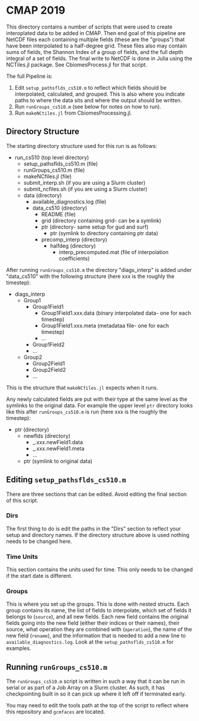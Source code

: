 # CMAP 2019

This directory contains a number of scripts that were used to create interoplated data to be added in CMAP. Then end goal of this pipeline are NetCDF files each containing multiple fields (these are the "groups") that have been interpolated to a half-degree grid. These files also may contain sums of fields, the Shannon Index of a group of fields, and the full depth integral of a set of fields. The final write to NetCDF is done in Julia using the NCTiles.jl package. See CbiomesProcess.jl for that script.

The full Pipeline is:

1. Edit `setup_pathsflds_cs510.m` to reflect which fields should be interpolated, calculated, and grouped. This is also where you indicate paths to where the data sits and where the output should be written.
2. Run `runGroups_cs510.m` (see below for notes on how to run).
3. Run `makeNCtiles.jl` from CbiomesProcessing.jl.

## Directory Structure

The starting directory structure used for this run is as follows:

- run_cs510 (top level directory)
  - setup_pathsflds_cs510.m (file)
  - runGroups_cs510.m (file)
  - makeNCfiles.jl (file)
  - submit_interp.sh (if you are using a Slurm cluster)
  - submit_ncfiles.sh (if you are using a Slurm cluster)
  - data (directory)
    - available_diagnostics.log (file)
    - data_cs510 (directory)
      - README (file)
      - grid (directory containing grid- can be a symlink)
      - ptr (directory- same setup for gud and surf)
        - ptr (symlink to directory containing ptr data)
      - precomp_interp (directory)
        - halfdeg (directory)
          - interp_precomputed.mat (file of interpolation coefficients)

After running `runGroups_cs510.m` the directory "diags_interp" is added under "data_cs510" with the following structure (here xxx is the roughly the timestep):

- diags_interp
  - Group1
    - Group1Field1
      - Group1Field1.xxx.data (binary interpolated data- one for each timestep)
      - Group1Field1.xxx.meta (metadataa file- one for each timestep)
      - ...
    - Group1Field2
    - ...
  - Group2
    - Group2Field1
    - Group2Field2
    - ...

This is the structure that `makeNCfiles.jl` expects when it runs.

Any newly calculated fields are put with their type at the same level as the symlinks to the original data. For example the upper level `ptr` directory looks like this after `runGroups_cs510.m` is run (here xxx is the roughly the timestep):

- ptr (directory)
  - newflds (directory)
    - _.xxx.newField1.data
    - _.xxx.newField1.meta
    - ...
  - ptr (symlink to original data)

## Editing `setup_pathsflds_cs510.m`

There are three sections that can be edited. Avoid editing the final section of this script.

### Dirs

The first thing to do is edit the paths in the "Dirs" section to reflect your setup and directory names. If the directory structure above is used nothing needs to be changed here.

### Time Units

This section contains the units used for time. This only needs to be changed if the start date is different.

### Groups

This is where you set up the groups. This is done with nested structs. Each group contains its name, the list of fields to interpolate, which set of fields it belongs to (`source`), and all new fields. Each new field contains the original fields going into the new field (either their indices or their names), their source, what operation they are combined with (`operation`), the name of the new field (`rename`), and the information that is needed to add a new line to `available_diagnostics.log`. Look at the `setup_pathsflds_cs510.m` for examples.

## Running `runGroups_cs510.m`

The `runGroups_cs510.m` script is written in such a way that it can be run in serial or as part of a Job Array on a Slurm cluster.  As such, it has checkpointing built in so it can pick up where it left off if terminated early.

You may need to edit the tools path at the top of the script to reflect where this repository and `gcmfaces` are located.
